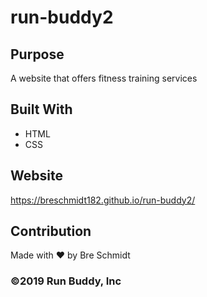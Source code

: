 # run-buddy2

## Purpose
A website that offers fitness training services

## Built With
* HTML
* CSS

## Website
https://breschmidt182.github.io/run-buddy2/

## Contribution
Made with ❤️ by Bre Schmidt

### ©️2019 Run Buddy, Inc 

